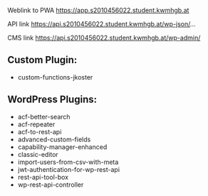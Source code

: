 Weblink to PWA
https://app.s2010456022.student.kwmhgb.at

API link
https://api.s2010456022.student.kwmhgb.at/wp-json/...

CMS link
https://api.s2010456022.student.kwmhgb.at/wp-admin/

## Custom Plugin:
- custom-functions-jkoster

## WordPress Plugins:
- acf-better-search
- acf-repeater
- acf-to-rest-api
- advanced-custom-fields
- capability-manager-enhanced
- classic-editor
- import-users-from-csv-with-meta
- jwt-authentication-for-wp-rest-api
- rest-api-tool-box
- wp-rest-api-controller